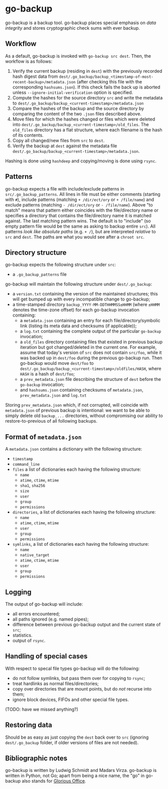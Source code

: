 go-backup
=========

go-backup is a backup tool.
go-backup places special emphasis on *data integrity* and stores cryptographic check sums with ever backup.

Workflow
--------

As a default, go-backup is invoked with `go-backup src dest`. Then, the workflow is as follows:

1. Verify the current backup (residing in `dest`) with the previously recorded hash digest data from `dest/.go_backup/backup_<timestamp-of-most-recent-backup>/metadata.json` (after checking this file with the corresponding `hashsums.json`). If this check fails the back up is aborted unless `--ignore-initial-verification` option is specified.
2. Compute the hashes for the source directory `src` and write the metadata to  `dest/.go_backup/backup_<current-timestamp>/metadata.json`
3. Compare the hashes of the backup and the source directory by comparing the content of the two `.json` files described above.
4. Move files for which the hashes changed or files which were deleted into `dest/.go_backup/backup_<current-timestamp>/old_files`. The `old_files` directory has a flat structure, where each filename is the hash of its contents.
5. Copy all changed/new files from `src` to `dest`.
6. Verify the backup at `dest` against the metadata file `dest/.go_backup/backup_<current-timestamp>/metadata.json`.

Hashing is done using `hashdeep` and copying/moving is done using `rsync`.

Patterns
--------

go-backup expects a file with include/exclude patterns in `src/.go_backup_patterns`. All lines in file must be either comments (starting with `#`), include patterns (matching `+ /dir/ect/ory` or `+ /file/name`) and exclude patterns (matching `- /dir/ect/ory` or `- /file/name`). Above "to match" means that pattern either coincides with the file/directory name or specifies a directory that contains the file/directory name it is matched against. The last matching pattern wins. The default is to "include" (so empty pattern file would be the same as asking to backup entire `src`). All patterns *look like absolute paths* (e.g. `+ /`), but are interpreted *relative* to `src` and `dest`. The paths are what you would see after a `chroot src`.

Directory structure
-------------------

go-backup expects the following structure under `src`:
* a `.go_backup_patterns` file

go-backup will maintain the following structure under `dest/.go_backup`:
* a `version.txt` containing the version of the maintained structures; this will get bumped up with every incompatible change to go-backup;
* a time-stamped directory `backup_YYYY-MM-DDTHHMMSS±HHMM` (where `±HHMM` denotes the time-zone offset) for each go-backup invocation containing:
  * a `metadata.json` containing an entry for each file/directory/symbolic link (listing its meta data and checksums (if applicable));
  * a `log.txt` containing the complete output of the particular `go-backup` invocation;
  * a `old_files` directory containing files that existed in previous backup iteration but got changed/deleted in the current one. For example, assume that today's version of `src` does not contain `src/foo`, while it was backed up in `dest/foo` during the previous go-backup run. Then go-backup would move `dest/foo` to `dest/.go_backup/backup_<current-timestamp>/oldfiles/HASH`, where `HASH` is a hash of `dest/foo`;
  * a `prev_metadata.json` file describing the structure of `dest` before the `go-backup` invocation;
  * and `hashsums.json` containing checksums of `metadata.json`, `prev_metadata.json` and `log.txt`

Storing `prev_metadata.json` which, if not corrupted, will coincide with `metadata.json` of previous backup is intentional: we want to be able to simply delete old `backup_...` directories, without compromising our ability to restore-to-previous of all following backups.

Format of `metadata.json`
-------------------------

A `metadata.json` contains a dictionary with the following structure:
* `timestamp`
* `command_line`
* `files` a list of dictionaries each having the following structure:
  * `name`
  * `atime`, `ctime`, `mtime`
  * `sha1`, `sha256`
  * `size`
  * `user`
  * `group`
  * `permissions`
* `directories`, a list of dictionaries each having the following structure:
  * `name`
  * `atime`, `ctime`, `mtime`
  * `user`
  * `group`
  * `permissions`
* `symlinks`, a list of dictionaries each having the following structure:
  * `name`
  * `native_target`
  * `atime`, `ctime`, `mtime`
  * `user`
  * `group`
  * `permissions`

Logging
-------

The output of go-backup will include:
* all errors encountered;
* all paths ignored (e.g. named pipes);
* difference between previous go-backup output and the current state of `src`;
* statistics.
* output of `rsync`.

Handling of special cases
-------------------------

With respect to specal file types go-backup will do the following:
* do not follow symlinks, but pass them over for copying to `rsync`;
* treat hardlinks as normal files/directories;
* copy over directories that are mount points, but do *not* recurse into them;
* ignore block devices, FIFOs and other special file types.

(TODO: have we missed anything?)

Restoring data
--------------

Should be as easy as just copying the `dest` back over to `src` (ignoring `dest/.go_backup` folder, if older versions of files are not needed).


Bibliographic notes
-------------------

go-backup is written by Ludwig Schmidt and Madars Virza. go-backup is written in Python, not Go; apart from being a nice name, the "go" in go-backup also stands for [Glorious Office](http://www.gloriousoffice.com/).
